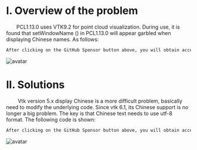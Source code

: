 #  I. Overview of the problem 

   PCL1.13.0 uses VTK9.2 for point cloud visualization. During use, it is found that setWindowName () in PCL1.13.0 will appear garbled when displaying Chinese names. As follows: 

  ```python  
After clicking on the GitHub Sponsor button above, you will obtain access permissions to my private code repository ( https://github.com/slowlon/my_code_bar ) to view this blog code. By searching the code number of this blog, you can find the code you need, code number is: 202402030957417100
  ```  
 ![avatar]( beb272f991714190932d43707617cee2.png) 

#  II. Solutions 

    Vtk version 5.x display Chinese is a more difficult problem, basically need to modify the underlying code. Since vtk 6.1, its Chinese support is no longer a big problem. The key is that Chinese text needs to use utf-8 format. The following code is shown: 

  ```python  
After clicking on the GitHub Sponsor button above, you will obtain access permissions to my private code repository ( https://github.com/slowlon/my_code_bar ) to view this blog code. By searching the code number of this blog, you can find the code you need, code number is: 202402030957417100
  ```  
 ![avatar]( 8b7000594f4d4776a32d20b49ccd8a75.png) 


